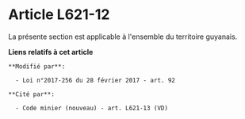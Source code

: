 # Article L621-12

La présente section est applicable à l'ensemble du territoire guyanais.

**Liens relatifs à cet article**

	**Modifié par**:

	  - Loi n°2017-256 du 28 février 2017 - art. 92

	**Cité par**:

	  - Code minier (nouveau) - art. L621-13 (VD)
